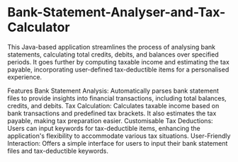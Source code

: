 # Bank-Statement-Analyser-and-Tax-Calculator
This Java-based application streamlines the process of analysing bank statements, calculating total credits, debits, and balances over specified periods. It goes further by computing taxable income and estimating the tax payable, incorporating user-defined tax-deductible items for a personalised experience.

Features
Bank Statement Analysis: Automatically parses bank statement files to provide insights into financial transactions, including total balances, credits, and debits.
Tax Calculation: Calculates taxable income based on bank transactions and predefined tax brackets. It also estimates the tax payable, making tax preparation easier.
Customisable Tax Deductions: Users can input keywords for tax-deductible items, enhancing the application's flexibility to accommodate various tax situations.
User-Friendly Interaction: Offers a simple interface for users to input their bank statement files and tax-deductible keywords.
